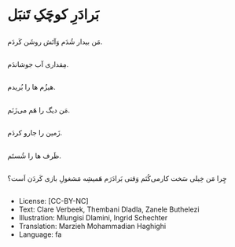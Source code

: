 # بَرادَرِ کوچَکِ تَنبَل

##
مَن بیدار شُدَم وَآتَش روشَن کَردَم.

##
مِقداری آب جوشاندَم.

##
هیزُم ها را بُریدم.

##
مَن دیگ را هَم می‌زَنَم.

##
زَمین را جارو کردَم.

##
ظَرف ها را شُستَم.

##
چِرا مَن خِیلی سَخت کارمی‌کُنَم وَقتی بَرادَرَم هَمیشِه مَشغولِ بازی کَردَن اَست؟

##
* License: [CC-BY-NC]
* Text: Clare Verbeek, Thembani Dladla, Zanele Buthelezi
* Illustration: Mlungisi Dlamini, Ingrid Schechter
* Translation: Marzieh Mohammadian Haghighi
* Language: fa
